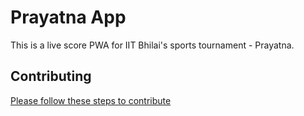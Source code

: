 # Prayatna App

This is a live score PWA for IIT Bhilai's sports tournament - Prayatna.

## Contributing

[Please follow these steps to contribute](CONTRIBUTING.md)
